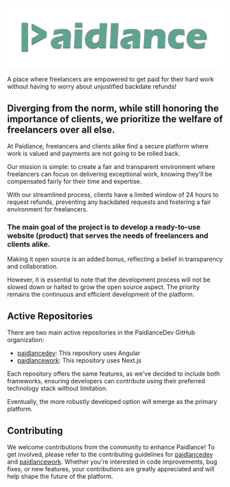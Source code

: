 ![Paidlance](./paidlance-logo-long-teal-2.png)

A place where freelancers are empowered to get paid for their hard work
without having to worry about unjustified backdate refunds!

## Diverging from the norm, while still honoring the importance of clients, we prioritize the welfare of freelancers over all else.

At Paidlance, freelancers and clients alike find a secure platform where work is valued and payments are not going to be rolled back.

Our mission is simple: to create a fair and transparent environment where freelancers can focus on delivering exceptional work, knowing they'll be compensated fairly for their time and expertise.

With our streamlined process, clients have a limited window of 24 hours to request refunds, preventing any backdated requests and fostering a fair environment for freelancers.

### The main goal of the project is to develop a ready-to-use website (product) that serves the needs of freelancers and clients alike. 

Making it open source is an added bonus, reflecting a belief in transparency and collaboration. 

However, it is essential to note that the development process will not be slowed down or halted to grow the open source aspect. The priority remains the continuous and efficient development of the platform.

## Active Repositories
There are two main active repositories in the PaidlanceDev GitHub organization:

- [paidlancedev](https://github.com/PaidlanceDev/paidlancedev): This repository uses Angular
- [paidlancework](https://github.com/PaidlanceDev/paidlancework): This repository uses Next.js

Each repository offers the same features, as we've decided to include both frameworks, ensuring developers can contribute using their preferred technology stack without limitation.

Eventually, the more robustly developed option will emerge as the primary platform.

## Contributing

We welcome contributions from the community to enhance Paidlance! To get involved, please refer to the contributing guidelines for [paidlancedev](https://github.com/PaidlanceDev/paidlancedev/blob/main/CONTRIBUTING.md) and [paidlancework](https://github.com/PaidlanceDev/paidlancework/blob/main/CONTRIBUTING.md). Whether you're interested in code improvements, bug fixes, or new features, your contributions are greatly appreciated and will help shape the future of the platform.